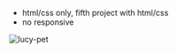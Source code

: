 - html/css only, fifth project with html/css
- no responsive

![lucy-pet](https://github.com/user-attachments/assets/bd6627e8-99f8-46bd-9be3-39386bf32561)
